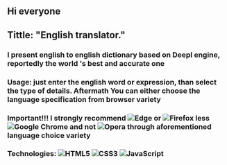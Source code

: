 ## Hi everyone

## Tittle: "English translator."

### I present english to english dictionary based on Deepl engine, reportedly the world 's best and accurate one

### Usage: just enter the english word or expression, than select the type of details. Aftermath You can either choose the language specification from browser variety

### Important!!! I strongly recommend ![Edge](https://img.shields.io/badge/Edge-0078D7?style=for-the-badge&logo=Microsoft-edge&logoColor=white) or ![Firefox](https://img.shields.io/badge/Firefox-FF7139?style=for-the-badge&logo=Firefox-Browser&logoColor=white) less ![Google Chrome](https://img.shields.io/badge/Google%20Chrome-4285F4?style=for-the-badge&logo=GoogleChrome&logoColor=white) and not ![Opera](https://img.shields.io/badge/Opera-FF1B2D?style=for-the-badge&logo=Opera&logoColor=white) through aforementioned language choice variety

### Technologies: ![HTML5](https://img.shields.io/badge/html5-%23E34F26.svg?style=for-the-badge&logo=html5&logoColor=white) ![CSS3](https://img.shields.io/badge/css3-%231572B6.svg?style=for-the-badge&logo=css3&logoColor=white) ![JavaScript](https://img.shields.io/badge/javascript-%23323330.svg?style=for-the-badge&logo=javascript&logoColor=%23F7DF1E)
